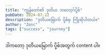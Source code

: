 ```yaml
---
title: "ကျွန်တော်၏ ဒုတိယ ဘလော့ဂ်ပို့စ်"
pubDate: 2024-07-22
description: "ဒုတိယမြောက် ပို့စ်မှ ကြိုဆိုပါတယ်။"
author: "Zonc"
tags: ["success", "journey"]
---
```


ဒါကတော့ ဒုတိယမြောက် ပို့စ်အတွက် content ပါ။

